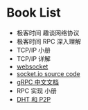 # Book List

- 极客时间 趣谈网络协议
- 极客时间 RPC 深入理解
- TCP/IP 小册
- TCP/IP 详解
- [websocket](https://github.com/gorilla/websocket)
- [socket.io source code](https://github.com/socketio/socket.io)
- [gRPC 中文文档](http://doc.oschina.net/grpc?t=58010)
- RPC 实现 小册
- [DHT 和 P2P](https://luyuhuang.github.io/2020/03/06/dht-and-p2p.html)